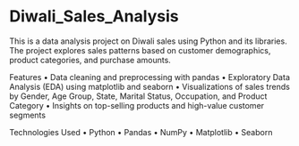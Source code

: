 # Diwali_Sales_Analysis

This is a data analysis project on Diwali sales using Python and its libraries.
The project explores sales patterns based on customer demographics, product categories, and purchase amounts.

Features
	•	Data cleaning and preprocessing with pandas
	•	Exploratory Data Analysis (EDA) using matplotlib and seaborn
	•	Visualizations of sales trends by Gender, Age Group, State, Marital Status, Occupation, and Product Category
	•	Insights on top-selling products and high-value customer segments

Technologies Used
	•	Python
	•	Pandas
	•	NumPy
	•	Matplotlib
	•	Seaborn
